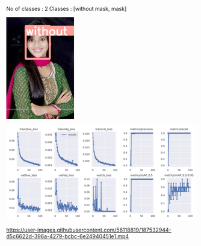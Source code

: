No of classes : 2
Classes : [without mask, mask]

![Detection Snip 1](images/mask_snip1.jpg)

![Results](https://github.com/sarthakmishraa/mask_detection_yolov5/blob/main/runs/train/results.png)

https://user-images.githubusercontent.com/56118819/187532944-d5c6622d-396a-4279-bcbc-6e24940451e1.mp4

